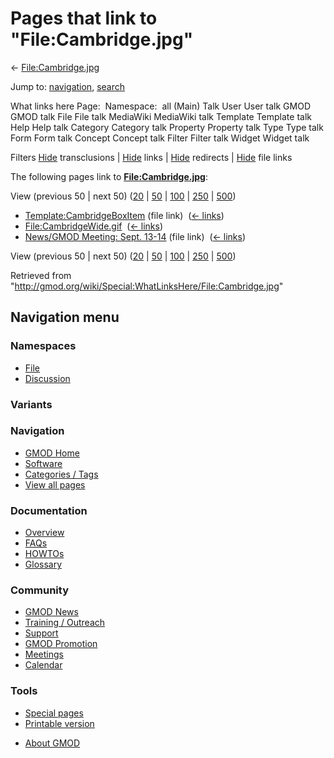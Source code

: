 <div id="mw-page-base" class="noprint">

</div>

<div id="mw-head-base" class="noprint">

</div>

<div id="content" class="mw-body" role="main">

<span id="top"></span>

<div id="mw-js-message" style="display:none;">

</div>



# <span dir="auto">Pages that link to "File:Cambridge.jpg"</span>

<div id="bodyContent">

<div id="contentSub">

← [File:Cambridge.jpg](/wiki/File:Cambridge.jpg "File:Cambridge.jpg")

</div>

<div id="jump-to-nav" class="mw-jump">

Jump to: [navigation](#mw-navigation), [search](#p-search)

</div>

<div id="mw-content-text">

What links here Page:  Namespace:  all (Main) Talk User User talk GMOD
GMOD talk File File talk MediaWiki MediaWiki talk Template Template talk
Help Help talk Category Category talk Property Property talk Type Type
talk Form Form talk Concept Concept talk Filter Filter talk Widget
Widget talk

Filters
[Hide](/mediawiki/index.php?title=Special:WhatLinksHere/File:Cambridge.jpg&hidetrans=1 "Special:WhatLinksHere/File:Cambridge.jpg")
transclusions \|
[Hide](/mediawiki/index.php?title=Special:WhatLinksHere/File:Cambridge.jpg&hidelinks=1 "Special:WhatLinksHere/File:Cambridge.jpg")
links \|
[Hide](/mediawiki/index.php?title=Special:WhatLinksHere/File:Cambridge.jpg&hideredirs=1 "Special:WhatLinksHere/File:Cambridge.jpg")
redirects \|
[Hide](/mediawiki/index.php?title=Special:WhatLinksHere/File:Cambridge.jpg&hideimages=1 "Special:WhatLinksHere/File:Cambridge.jpg")
file links

The following pages link to
**[File:Cambridge.jpg](/wiki/File:Cambridge.jpg "File:Cambridge.jpg")**:

View (previous 50 \| next 50)
([20](/mediawiki/index.php?title=Special:WhatLinksHere/File:Cambridge.jpg&limit=20 "Special:WhatLinksHere/File:Cambridge.jpg")
\|
[50](/mediawiki/index.php?title=Special:WhatLinksHere/File:Cambridge.jpg&limit=50 "Special:WhatLinksHere/File:Cambridge.jpg")
\|
[100](/mediawiki/index.php?title=Special:WhatLinksHere/File:Cambridge.jpg&limit=100 "Special:WhatLinksHere/File:Cambridge.jpg")
\|
[250](/mediawiki/index.php?title=Special:WhatLinksHere/File:Cambridge.jpg&limit=250 "Special:WhatLinksHere/File:Cambridge.jpg")
\|
[500](/mediawiki/index.php?title=Special:WhatLinksHere/File:Cambridge.jpg&limit=500 "Special:WhatLinksHere/File:Cambridge.jpg"))

- [Template:CambridgeBoxItem](/wiki/Template:CambridgeBoxItem "Template:CambridgeBoxItem")
  (file link) ‎ <span class="mw-whatlinkshere-tools">([←
  links](/mediawiki/index.php?title=Special:WhatLinksHere&target=Template%3ACambridgeBoxItem "Special:WhatLinksHere"))</span>
- [File:CambridgeWide.gif](/wiki/File:CambridgeWide.gif "File:CambridgeWide.gif")
  ‎ <span class="mw-whatlinkshere-tools">([←
  links](/mediawiki/index.php?title=Special:WhatLinksHere&target=File%3ACambridgeWide.gif "Special:WhatLinksHere"))</span>
- [News/GMOD Meeting: Sept.
  13-14](/wiki/News/GMOD_Meeting:_Sept._13-14 "News/GMOD Meeting: Sept. 13-14")
  (file link) ‎ <span class="mw-whatlinkshere-tools">([←
  links](/mediawiki/index.php?title=Special:WhatLinksHere&target=News%2FGMOD+Meeting%3A+Sept.+13-14 "Special:WhatLinksHere"))</span>

View (previous 50 \| next 50)
([20](/mediawiki/index.php?title=Special:WhatLinksHere/File:Cambridge.jpg&limit=20 "Special:WhatLinksHere/File:Cambridge.jpg")
\|
[50](/mediawiki/index.php?title=Special:WhatLinksHere/File:Cambridge.jpg&limit=50 "Special:WhatLinksHere/File:Cambridge.jpg")
\|
[100](/mediawiki/index.php?title=Special:WhatLinksHere/File:Cambridge.jpg&limit=100 "Special:WhatLinksHere/File:Cambridge.jpg")
\|
[250](/mediawiki/index.php?title=Special:WhatLinksHere/File:Cambridge.jpg&limit=250 "Special:WhatLinksHere/File:Cambridge.jpg")
\|
[500](/mediawiki/index.php?title=Special:WhatLinksHere/File:Cambridge.jpg&limit=500 "Special:WhatLinksHere/File:Cambridge.jpg"))

</div>

<div class="printfooter">

Retrieved from
"<http://gmod.org/wiki/Special:WhatLinksHere/File:Cambridge.jpg>"

</div>

<div id="catlinks" class="catlinks catlinks-allhidden">

</div>

<div class="visualClear">

</div>

</div>

</div>

<div id="mw-navigation">

## Navigation menu

<div id="mw-head">



<div id="left-navigation">

<div id="p-namespaces" class="vectorTabs" role="navigation"
aria-labelledby="p-namespaces-label">

### Namespaces

- <span id="ca-nstab-image"><a href="/wiki/File:Cambridge.jpg" accesskey="c"
  title="View the file page [c]">File</a></span>
- <span id="ca-talk"><a
  href="/mediawiki/index.php?title=File_talk:Cambridge.jpg&amp;action=edit&amp;redlink=1"
  accesskey="t"
  title="Discussion about the content page [t]">Discussion</a></span>

</div>

<div id="p-variants" class="vectorMenu emptyPortlet" role="navigation"
aria-labelledby="p-variants-label">

### 

### Variants[](#)

<div class="menu">

</div>

</div>

</div>

<div id="right-navigation">





</div>



</div>

</div>

</div>

<div id="mw-panel">

<div id="p-logo" role="banner">

<a href="/wiki/Main_Page"
style="background-image: url(http://gmod.org/images/GMOD-cogs.png);"
title="Visit the main page"></a>

</div>

<div id="p-Navigation" class="portal" role="navigation"
aria-labelledby="p-Navigation-label">

### Navigation

<div class="body">

- <span id="n-GMOD-Home">[GMOD Home](/wiki/Main_Page)</span>
- <span id="n-Software">[Software](/wiki/GMOD_Components)</span>
- <span id="n-Categories-.2F-Tags">[Categories /
  Tags](/wiki/Categories)</span>
- <span id="n-View-all-pages">[View all
  pages](/wiki/Special:AllPages)</span>

</div>

</div>

<div id="p-Documentation" class="portal" role="navigation"
aria-labelledby="p-Documentation-label">

### Documentation

<div class="body">

- <span id="n-Overview">[Overview](/wiki/Overview)</span>
- <span id="n-FAQs">[FAQs](/wiki/Category:FAQ)</span>
- <span id="n-HOWTOs">[HOWTOs](/wiki/Category:HOWTO)</span>
- <span id="n-Glossary">[Glossary](/wiki/Glossary)</span>

</div>

</div>

<div id="p-Community" class="portal" role="navigation"
aria-labelledby="p-Community-label">

### Community

<div class="body">

- <span id="n-GMOD-News">[GMOD News](/wiki/GMOD_News)</span>
- <span id="n-Training-.2F-Outreach">[Training /
  Outreach](/wiki/Training_and_Outreach)</span>
- <span id="n-Support">[Support](/wiki/Support)</span>
- <span id="n-GMOD-Promotion">[GMOD
  Promotion](/wiki/GMOD_Promotion)</span>
- <span id="n-Meetings">[Meetings](/wiki/Meetings)</span>
- <span id="n-Calendar">[Calendar](/wiki/Calendar)</span>

</div>

</div>

<div id="p-tb" class="portal" role="navigation"
aria-labelledby="p-tb-label">

### Tools

<div class="body">

- <span id="t-specialpages"><a href="/wiki/Special:SpecialPages" accesskey="q"
  title="A list of all special pages [q]">Special pages</a></span>
- <span id="t-print"><a
  href="/mediawiki/index.php?title=Special:WhatLinksHere/File:Cambridge.jpg&amp;printable=yes"
  rel="alternate" accesskey="p"
  title="Printable version of this page [p]">Printable version</a></span>

</div>

</div>

</div>

</div>

<div id="footer" role="contentinfo">

- <span id="footer-places-about">[About
  GMOD](/wiki/GMOD:About "GMOD:About")</span>

<!-- -->






</div>
